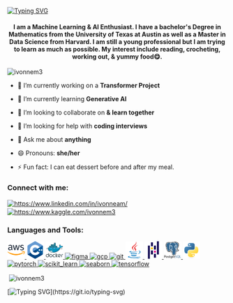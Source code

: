 
[![Typing SVG](https://readme-typing-svg.demolab.com?font=Fira+Code&size=25&pause=1000&color=F7A4F3&center=true&random=false&width=435&lines=Hello+%F0%9F%92%96%2C+My+name+is+Ivonne)](https://git.io/typing-svg)

<h4 align="center">I am a Machine Learning & AI Enthusiast. I have a bachelor's Degree in Mathematics from the University of Texas at Austin as well as a Master in Data Science from Harvard. I am still a young professional but I am trying to learn as much as possible. My interest include reading, crocheting, working out, & yummy food😋.</h4>

<p align="left"> <img src="https://komarev.com/ghpvc/?username=ivonnem3&label=Profile%20views&color=0e75b6&style=flat" alt="ivonnem3" /> </p>

- 🔭 I’m currently working on a **Transformer Project**

- 🌱 I’m currently learning **Generative AI**

- 👯 I’m looking to collaborate on **& learn together**

- 🤝 I’m looking for help with **coding interviews**

- 💬 Ask me about **anything**

-  😄 Pronouns: **she/her**
   
- ⚡ Fun fact: I can eat dessert before and after my meal. 

<h3 align="left">Connect with me:</h3>
<p align="left">
<a href="https://linkedin.com/in/https://www.linkedin.com/in/ivonneam/" target="blank"><img align="center" src="https://raw.githubusercontent.com/rahuldkjain/github-profile-readme-generator/master/src/images/icons/Social/linked-in-alt.svg" alt="https://www.linkedin.com/in/ivonneam/" height="30" width="40" /></a>
<a href="https://kaggle.com/https://www.kaggle.com/ivonnem3" target="blank"><img align="center" src="https://raw.githubusercontent.com/rahuldkjain/github-profile-readme-generator/master/src/images/icons/Social/kaggle.svg" alt="https://www.kaggle.com/ivonnem3" height="30" width="40" /></a>
</p>

<h3 align="left">Languages and Tools:</h3>
<p align="left"> <a href="https://aws.amazon.com" target="_blank" rel="noreferrer"> <img src="https://raw.githubusercontent.com/devicons/devicon/master/icons/amazonwebservices/amazonwebservices-original-wordmark.svg" alt="aws" width="40" height="40"/> </a> <a href="https://www.w3schools.com/cpp/" target="_blank" rel="noreferrer"> <img src="https://raw.githubusercontent.com/devicons/devicon/master/icons/cplusplus/cplusplus-original.svg" alt="cplusplus" width="40" height="40"/> </a> <a href="https://www.docker.com/" target="_blank" rel="noreferrer"> <img src="https://raw.githubusercontent.com/devicons/devicon/master/icons/docker/docker-original-wordmark.svg" alt="docker" width="40" height="40"/> </a> <a href="https://www.figma.com/" target="_blank" rel="noreferrer"> <img src="https://www.vectorlogo.zone/logos/figma/figma-icon.svg" alt="figma" width="40" height="40"/> </a> <a href="https://cloud.google.com" target="_blank" rel="noreferrer"> <img src="https://www.vectorlogo.zone/logos/google_cloud/google_cloud-icon.svg" alt="gcp" width="40" height="40"/> </a> <a href="https://git-scm.com/" target="_blank" rel="noreferrer"> <img src="https://www.vectorlogo.zone/logos/git-scm/git-scm-icon.svg" alt="git" width="40" height="40"/> </a> <a href="https://www.java.com" target="_blank" rel="noreferrer"> <img src="https://raw.githubusercontent.com/devicons/devicon/master/icons/java/java-original.svg" alt="java" width="40" height="40"/> </a> <a href="https://pandas.pydata.org/" target="_blank" rel="noreferrer"> <img src="https://raw.githubusercontent.com/devicons/devicon/2ae2a900d2f041da66e950e4d48052658d850630/icons/pandas/pandas-original.svg" alt="pandas" width="40" height="40"/> </a> <a href="https://www.postgresql.org" target="_blank" rel="noreferrer"> <img src="https://raw.githubusercontent.com/devicons/devicon/master/icons/postgresql/postgresql-original-wordmark.svg" alt="postgresql" width="40" height="40"/> </a> <a href="https://www.python.org" target="_blank" rel="noreferrer"> <img src="https://raw.githubusercontent.com/devicons/devicon/master/icons/python/python-original.svg" alt="python" width="40" height="40"/> </a> <a href="https://pytorch.org/" target="_blank" rel="noreferrer"> <img src="https://www.vectorlogo.zone/logos/pytorch/pytorch-icon.svg" alt="pytorch" width="40" height="40"/> </a> <a href="https://scikit-learn.org/" target="_blank" rel="noreferrer"> <img src="https://upload.wikimedia.org/wikipedia/commons/0/05/Scikit_learn_logo_small.svg" alt="scikit_learn" width="40" height="40"/> </a> <a href="https://seaborn.pydata.org/" target="_blank" rel="noreferrer"> <img src="https://seaborn.pydata.org/_images/logo-mark-lightbg.svg" alt="seaborn" width="40" height="40"/> </a> <a href="https://www.tensorflow.org" target="_blank" rel="noreferrer"> <img src="https://www.vectorlogo.zone/logos/tensorflow/tensorflow-icon.svg" alt="tensorflow" width="40" height="40"/> </a> </p>

<p>&nbsp;<img align="center" src="https://github-readme-stats.vercel.app/api?username=ivonnem3&show_icons=true&locale=en" alt="ivonnem3" /></p>

[![Typing SVG](https://readme-typing-svg.demolab.com?font=Fira+Code&pause=1000&color=F7A4F3&center=true&random=false&width=435&lines=Thank+you!)](https://git.io/typing-svg)
